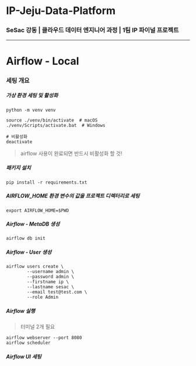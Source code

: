 # IP-Jeju-Data-Platform
### SeSac 강동 | 클라우드 데이터 엔지니어 과정 | 1팀 IP 파이널 프로젝트

---

# Airflow - Local

### 세팅 개요

##### 가상 환경 세팅 및 활성화
```shell
python -m venv venv

source ./venv/bin/activate  # macOS
./venv/Scripts/activate.bat  # Windows

# 비활성화
deactivate 
```
> airflow 사용이 완료되면 반드시 비활성화 할 것!

##### 패키지 설치
```shell
pip install -r requirements.txt
```

##### AIRFLOW_HOME 환경 변수의 값을 프로젝트 디렉터리로 세팅
```shell
export AIRFLOW_HOME=$PWD
```

<!-- ##### Airflow 관련 디렉터리 생성
```shell
mkdir -p ./dags ./logs ./plugins ./config
``` -->

<!-- ##### Airflow 설정 파일(`airflow.cfg` 생성)
```shell
airflow config list --default > ./airflow.cfg
``` -->

##### Airflow - MetaDB 생성
```shell
airflow db init
```

##### Airflow - User 생성
```shell
airflow users create \
		--username admin \
		--password admin \
		--firstname ip \
		--lastname sesac \
		--email test@test.com \
		--role Admin
```

##### Airflow 실행
> 터미널 2개 필요

```shell
airflow webserver --port 8080
airflow scheduler
```

##### Airflow UI 세팅

